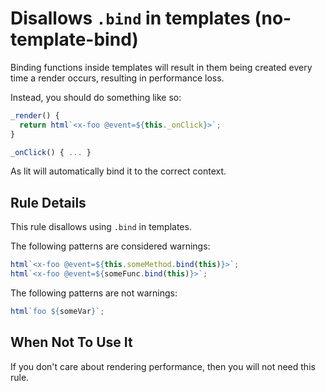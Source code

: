 # Disallows `.bind` in templates (no-template-bind)

Binding functions inside templates will result in them
being created every time a render occurs, resulting in performance
loss.

Instead, you should do something like so:

```ts
_render() {
  return html`<x-foo @event=${this._onClick}>`;
}

_onClick() { ... }
```

As lit will automatically bind it to the correct context.

## Rule Details

This rule disallows using `.bind` in templates.

The following patterns are considered warnings:

```ts
html`<x-foo @event=${this.someMethod.bind(this)}>`;
html`<x-foo @event=${someFunc.bind(this)}>`;
```

The following patterns are not warnings:

```ts
html`foo ${someVar}`;
```

## When Not To Use It

If you don't care about rendering performance, then you will not need this rule.
